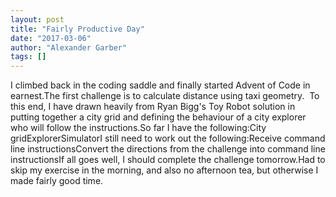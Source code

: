 ```yaml
---
layout: post
title: "Fairly Productive Day"
date: "2017-03-06"
author: "Alexander Garber"
tags: []
---
```


I climbed back in the coding saddle and finally started Advent of Code in earnest.The first challenge is to calculate distance using taxi geometry.  To this end, I have drawn heavily from Ryan Bigg's Toy Robot solution in putting together a city grid and defining the behaviour of a city explorer who will follow the instructions.So far I have the following:City gridExplorerSimulatorI still need to work out the following:Receive command line instructionsConvert the directions from the challenge into command line instructionsIf all goes well, I should complete the challenge tomorrow.Had to skip my exercise in the morning, and also no afternoon tea, but otherwise I made fairly good time.